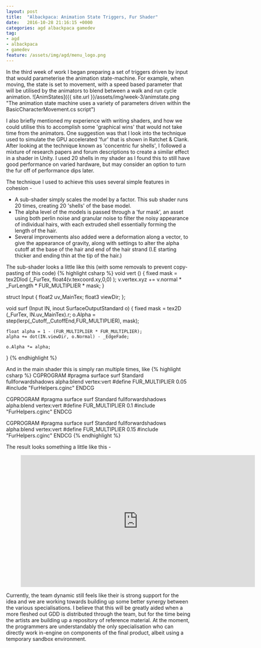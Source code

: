 ```yaml
---
layout: post
title:  "Albackpaca: Animation State Triggers, Fur Shader"
date:   2016-10-28 21:16:15 +0000
categories: agd albackpaca gamedev
tag:
- agd
- albackpaca
- gamedev
feature: /assets/img/agd/menu_logo.png
---
```


In the third week of work I began preparing a set of triggers driven by input that would parameterise the animation state-machine. For example, when moving, the state is set to movement, with a speed based parameter that will be utilised by the animators to blend between a walk and run cycle animation.
![AnimStates]({{ site.url }}/assets/img/week-3/animstate.png "The animation state machine uses a variety of parameters driven within the BasicCharacterMovement.cs script")

I also briefly mentioned my experience with writing shaders, and how we could utilise this to accomplish some 'graphical wins' that would not take time from the animators. One suggestion was that I look into the technique used to simulate the GPU accelerated 'fur' that is shown in Ratchet & Clank. After looking at the technique known as 'concentric fur shells', I followed a mixture of research papers and forum descriptions to create a similar effect in a shader in Unity. I used 20 shells in my shader as I found this to still have good performance on varied hardware, but may consider an option to turn the fur off of performance dips later.

The technique I used to achieve this uses several simple features in cohesion -

- A sub-shader simply scales the model by a factor. This sub shader runs 20 times, creating 20 'shells' of the base model.
- The alpha level of the models is passed through a 'fur mask', an asset using both perlin noise and granular noise to filter the noisy appearance of individual hairs, with each extruded shell essentially forming the length of the hair.
- Several improvements also added were a deformation along a vector, to give the appearance of gravity, along with settings to alter the alpha cutoff at the base of the hair and end of the hair strand (I.E starting thicker and ending thin at the tip of the hair.)

The sub-shader looks a little like this (with some removals to prevent copy-pasting of this code)
{% highlight csharp %}
void vert ()
{
	fixed mask = tex2Dlod (_FurTex, float4(v.texcoord.xy,0,0)	);
	v.vertex.xyz += v.normal * _FurLength * FUR_MULTIPLIER * mask;
}

struct Input {
	float2 uv_MainTex;
	float3 viewDir;
};

void surf (Input IN, inout SurfaceOutputStandard o) {
	fixed mask = tex2D (_FurTex, IN.uv_MainTex).r;
	o.Alpha = step(lerp(_Cutoff,_CutoffEnd,FUR_MULTIPLIER), mask);

	float alpha = 1 - (FUR_MULTIPLIER * FUR_MULTIPLIER);
	alpha += dot(IN.viewDir, o.Normal) - _EdgeFade;

	o.Alpha *= alpha;
}
{% endhighlight %}


And in the main shader this is simply ran multiple times, like
{% highlight csharp %}
CGPROGRAM
#pragma surface surf Standard fullforwardshadows alpha:blend vertex:vert
#define FUR_MULTIPLIER 0.05
#include "FurHelpers.cginc"
ENDCG

CGPROGRAM
#pragma surface surf Standard fullforwardshadows alpha:blend vertex:vert
#define FUR_MULTIPLIER 0.1
#include "FurHelpers.cginc"
ENDCG

CGPROGRAM
#pragma surface surf Standard fullforwardshadows alpha:blend vertex:vert
#define FUR_MULTIPLIER 0.15
#include "FurHelpers.cginc"
ENDCG
{% endhighlight %}


The result looks something a little like this -
<figure>
	<iframe width="640" height="360" src="https://www.youtube.com/embed/9Je8bxChois?autoplay=0&fs=0&iv_load_policy=3&showinfo=0&rel=0&cc_load_policy=0&start=23&end=32&vq=hd1080" frameborder="0"></iframe>
</figure>

Currently, the team dynamic still feels like their is strong support for the idea and we are working towards building up some better synergy between the various specialisations. I believe that this will be greatly aided when a more fleshed out GDD is distributed through the team, but for the time being the artists are building up a repository of reference material. At the moment, the programmers are understandably the only specialisation who can directly work in-engine on components of the final product, albeit using a temporary sandbox environment.





